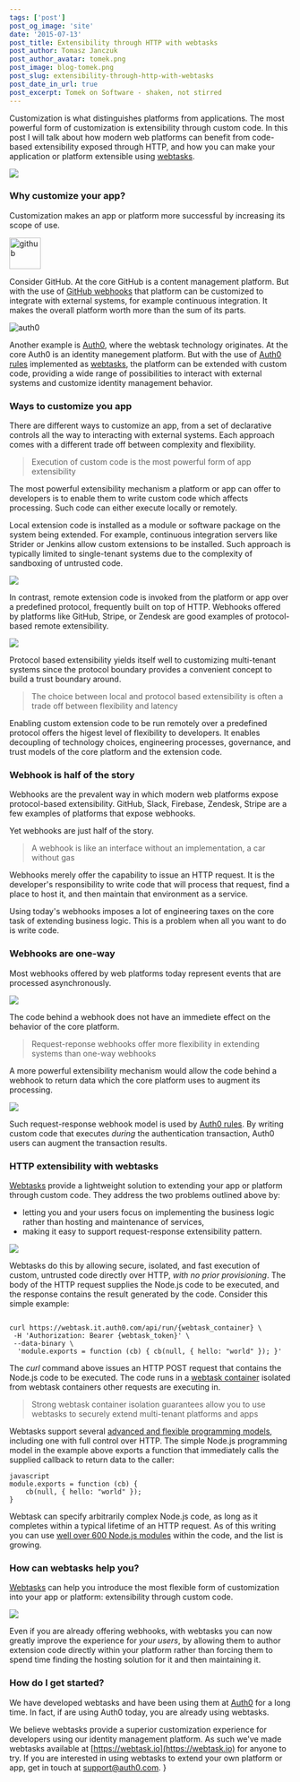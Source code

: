 ```yaml
---
tags: ['post']
post_og_image: 'site'
date: '2015-07-13'  
post_title: Extensibility through HTTP with webtasks
post_author: Tomasz Janczuk
post_author_avatar: tomek.png
post_image: blog-tomek.png
post_slug: extensibility-through-http-with-webtasks
post_date_in_url: true
post_excerpt: Tomek on Software - shaken, not stirred
---
```


Customization is what distinguishes platforms from applications. The most powerful form of customization is extensibility through custom code. In this post I will talk about how modern web platforms can benefit from code-based extensibility exposed through HTTP, and how you can make your application or platform extensible using [webtasks](https://webtask.io). 

<img src="tomek-blog/2015-07-13/3.png" class="tj-img-diagram-75">

### Why customize your app?

Customization makes an app or platform more successful by increasing its scope of use.

<img src="tomek-blog/2015-07-13/1.png" class="tj-img-small" alt="github" style="width:4em">  

Consider GitHub. At the core GitHub is a content management platform. But with the use of [GitHub webhooks](https://developer.github.com/webhooks/) that platform can be customized to integrate with external systems, for example continuous integration. It makes the overall platform worth more than the sum of its parts. 

<img src="tomek-blog/2015-07-13/2.png" class="tj-img-small" alt="auth0">

Another example is [Auth0](https://auth0.com), where the webtask technology originates. At the core Auth0 is an identity manegement platform. But with the use of [Auth0 rules](https://auth0.com/docs/rules) implemented as [webtasks](https://webtask.io), the platform can be extended with custom code, providing a wide range of possibilities to interact with external systems and customize identity management behavior. 

### Ways to customize you app

There are different ways to customize an app, from a set of declarative controls all the way to interacting with external systems. Each approach comes with a different trade off between complexity and flexibility. 

> Execution of custom code is the most powerful form of app extensibility

The most powerful extensibility mechanism a platform or app can offer to developers is to enable them to write custom code which affects processing. Such code can either execute locally or remotely. 

Local extension code is installed as a module or software package on the system being extended. For example, continuous integration servers like Strider or Jenkins allow custom extensions to be installed. Such approach is typically limited to single-tenant systems due to the complexity of sandboxing of untrusted code. 

<img src="tomek-blog/2015-07-13/4.png" class="tj-img-diagram-75">

In contrast, remote extension code is invoked from the platform or app over a predefined protocol, frequently built on top of HTTP. Webhooks offered by platforms like GitHub, Stripe, or Zendesk are good examples of protocol-based remote extensibility. 

<img src="tomek-blog/2015-07-13/5.png" class="tj-img-diagram-75">

Protocol based extensibility yields itself well to customizing multi-tenant systems since the protocol boundary provides a convenient concept to build a trust boundary around. 

> The choice between local and protocol based extensibility is often a trade off between flexibility and latency

Enabling custom extension code to be run remotely over a predefined protocol offers the higest level of flexibility to developers. It enables decoupling of technology choices, engineering processes, governance, and trust models of the core platform and the extension code. 

### Webhook is half of the story

Webhooks are the prevalent way in which modern web platforms expose protocol-based extensibility. GitHub, Slack, Firebase, Zendesk, Stripe are a few examples of platforms that expose webhooks. 

Yet webhooks are just half of the story. 

> A webhook is like an interface without an implementation, a car without gas

Webhooks merely offer the capability to issue an HTTP request. It is the developer's responsibility to write code that will process that request, find a place to host it, and then maintain that environment as a service. 

Using today's webhooks imposes a lot of engineering taxes on the core task of extending business logic. This is a problem when all you want to do is write code. 

### Webhooks are one-way

Most webhooks offered by web platforms today represent events that are processed asynchronously. 

<img src="tomek-blog/2015-07-13/6.png" class="tj-img-diagram-75">

The code behind a webhook does not have an immediete effect on the behavior of the core platform. 

> Request-reponse webhooks offer more flexibility in extending systems than one-way webhooks

A more powerful extensibility mechanism would allow the code behind a webhook to return data which the core platform uses to augment its processing. 

<img src="tomek-blog/2015-07-13/7.png" class="tj-img-diagram-75">

Such request-response webhook model is used by [Auth0 rules](https://auth0.com/docs/rules). By writing custom code that executes *during* the authentication transaction, Auth0 users can augment the transaction results. 

### HTTP extensibility with webtasks

[Webtasks](https://webtask.io) provide a lightweight solution to extending your app or platform through custom code. They address the two problems outlined above by:

* letting you and your users focus on implementing the business logic rather than hosting and maintenance of services,
* making it easy to support request-response extensibility pattern. 

<img src="tomek-blog/2015-07-13/3.png" class="tj-img-diagram-75">

Webtasks do this by allowing secure, isolated, and fast execution of custom, untrusted code directly over HTTP, *with no prior provisioning*. The body of the HTTP request supplies the Node.js code to be executed, and the response contains the result generated by the code. Consider this simple example: 

```

curl https://webtask.it.auth0.com/api/run/{webtask_container} \
 -H 'Authorization: Bearer {webtask_token}' \
 --data-binary \
  'module.exports = function (cb) { cb(null, { hello: "world" }); }'
```
The *curl* command above issues an HTTP POST request that contains the Node.js code to be executed. The code runs in a [webtask container](https://webtask.io/docs/101) isolated from webtask containers other requests are executing in. 

> Strong webtask container isolation guarantees allow you to use webtasks to securely extend multi-tenant platforms and apps

Webtasks support several [advanced and flexible programming models](https://webtask.io/docs/model), including one with full control over HTTP. The simple Node.js programming model in the example above exports a function that immediately calls the supplied callback to return data to the caller:

```
javascript
module.exports = function (cb) {
    cb(null, { hello: "world" });
}
```

 
Webtask can specify arbitrarily complex Node.js code, as long as it completes within a typical lifetime of an HTTP request. As of this writing you can use [well over 600 Node.js modules](https://webtask.io/docs/modules) within the code, and the list is growing. 

### How can webtasks help you?

[Webtasks](https://webtask.io) can help you introduce the most flexible form of customization into your app or platform: extensibility through custom code. 

<img src="tomek-blog/2015-07-13/8.png" class="tj-img-diagram-75">

Even if you are already offering webhooks, with webtasks you can now greatly improve the experience for *your users*, by allowing them to author extension code directly within your platform rather than forcing them to spend time finding the hosting solution for it and then maintaining it. 

### How do I get started?

We have developed webtasks and have been using them at [Auth0](https://auth0.com) for a long time. In fact, if are using Auth0 today, you are already using webtasks. 

We believe webtasks provide a superior customization experience for developers using our identity management platform. As such we've made webtasks available at [https://webtask.io](https://webtask.io) for anyone to try. If you are interested in using webtasks to extend your own platform or app, get in touch at [support@auth0.com](mailto:support@auth0.com). }